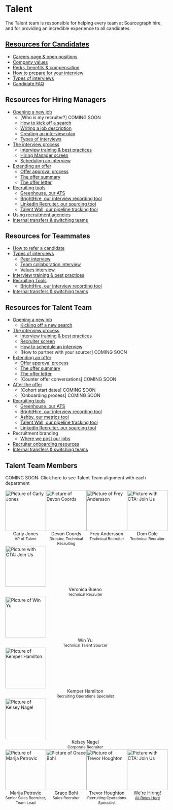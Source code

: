 # Talent

The Talent team is responsible for helping every team at Sourcegraph hire, and for providing an incredible experience to all candidates.

## [Resources for Candidates](./resources_for_candidates.md)

- [Careers page & open positions](./resources_for_candidates.md#how-to-apply)
- [Company values](./resources_for_candidates.md#our-company-values)
- [Perks, benefits & compensation](./resources_for_candidates.md#benefits-and-perks)
- [How to prepare for your interview](./resources_for_candidates.md)
- [Types of interviews](./types_of_interviews.md)
- [Candidate FAQ](./resources_for_candidates.md#candidate-faq)

## Resources for Hiring Managers

- [Opening a new job](./opening_a_new_job.md)
  - [Who is my recruiter?] COMING SOON
  - [How to kick off a search](https://docs.google.com/forms/d/e/1FAIpQLSdYwWlI_4bKKSkhWq4FrLNE2MPEhRtiq91GtEC6RuFAt-mgfA/viewform?usp=sf_link)
  - [Writing a job description](./opening_a_new_job.md)
  - [Creating an interview plan](./opening_a_new_job.md)
  - [Types of interviews](./types_of_interviews.md)
- [The interview process](./interview_process.md)
  - [Interview training & best practices](./interview_training.md)
  - [Hiring Manager screen](./types_of_interviews.md#hiring-manager-screen)
  - [Scheduling an interview](./interview_process.md)
- [Extending an offer](./extending_an_offer.md)
  - [Offer approval process](./extending_an_offer.md)
  - [The offer summary](./extending_an_offer.md)
  - [The offer letter](./extending_an_offer.md)
- [Recruiting tools](./hiring/index.md#recruiting-tools)
  - [Greenhouse, our ATS](./hiring/guide_to_using_greenhouse.md)
  - [BrightHire, our interview recording tool](./hiring/guide_to_using_brighthire.md#guide-to-using-brighthire)
  - [LinkedIn Recruiter, our sourcing tool](./hiring/linkedin.md)
  - [Talent Wall, our pipeline tracking tool](./hiring/guide_to_using_talentwall.md#guide-to-using-talentwall)
- [Using recruitment agencies](./hiring/index.md)
- [Internal transfers & switching teams](../people-ops/switching-teams.md#switching-teams)

## Resources for Teammates

- [How to refer a candidate](./hiring/index.md#making-a-referral)
- [Types of interviews](./types_of_interviews.md)
  - [Peer interview](./types_of_interviews.md#peer-interview)
  - [Team collaboration interview](./types_of_interviews.md#team-collaboration-interview)
  - [Values interview](./hiring/evaluating_values.md)
- [Interview training & best practices](./interview_training.md)
- [Recruiting Tools](./hiring/index.md#recruiting-tools)
  - [BrightHire, our interview recording tool](./hiring/guide_to_using_brighthire.md#guide-to-using-brighthire)
- [Internal transfers & switching teams](../people-ops/switching-teams.md#switching-teams)

## Resources for Talent Team

- [Opening a new job](./opening_a_new_job.md)
  - [Kicking off a new search](./resources_for_recruiters.md)
- [The interview process](./interview_process.md)
  - [Interview training & best practices](./interview_training.md)
  - [Recruiter screen](./types_of_interviews.md#recruiter-screen)
  - [How to schedule an interview](./resources_for_recruiting_operations.md#how-to-schedule-an-interview)
  - [How to partner with your sourcer] COMING SOON
- [Extending an offer](./extending_an_offer.md)
  - [Offer approval process](./extending_an_offer.md)
  - [The offer summary](./extending_an_offer.md)
  - [The offer letter](./extending_an_offer.md)
  - [Counter offer conversations] COMING SOON
- [After the offer](./after_the_offer.md)
  - [Cohort start dates] COMING SOON
  - [Onboarding process] COMING SOON
- [Recruiting tools](./hiring/index.md#recruiting-tools)
  - [Greenhouse, our ATS](./hiring/guide_to_using_greenhouse.md)
  - [BrightHire, our interview recording tool](./hiring/guide_to_using_brighthire.md#guide-to-using-brighthire)
  - [Ashby, our metrics tool](https://app.ashbyhq.com/access)
  - [Talent Wall, our pipeline tracking tool](./hiring/guide_to_using_talentwall.md#guide-to-using-talentwall)
  - [LinkedIn Recruiter, our sourcing tool](./hiring/linkedin.md)
- Recruitment branding
  - [Where we post our jobs](./hiring/job_boards.md)
- [Recruiter onboarding resources](./recruiter_onboarding.md)
- [Internal transfers & switching teams](../people-ops/switching-teams.md#switching-teams)

## Talent Team Members

COMING SOON: Click here to see Talent Team alignment with each department

<section>
  <div class="row" style="display:flex;">
    <div class="col" style="flex: 1;">
      <div>
        <div>
          <a href="../../../company/team/index.md#carly-jones-sheher" target="_blank" rel="noopener">
            <img src="https://storage.googleapis.com/sourcegraph-assets/handbook/Talent%20Team/Carly-Bitmoji.png" alt="Picture of Carly Jones" style="background: transparent; width:128px;"/>
          </a>
        </div>
        <div style="text-align: center;">Carly Jones</div>
        <div style="text-align: center; font-size: 12px;">VP of Talent</div>
      </div>
    </div>
    <div class="col" style="flex: 1;">
      <div>
        <div>
          <a href="../../../company/team/index.md#devon-coords-sheher" target="_blank" rel="noopener">
            <img src="https://storage.googleapis.com/sourcegraph-assets/handbook/Talent%20Team/Devon-Bitmoji.jpg" alt="Picture of Devon Coords" style="background: transparent; width:128px;"/>
          </a>
        </div>
        <div style="text-align: center;">Devon Coords</div>
        <div style="text-align: center; font-size: 12px;">Director, Technical Recruiting</div>
      </div>
    </div>
    <div class="col" style="flex: 1;">
      <div>
        <div>
          <a href="../../../company/team/index.md#frey-andersson" target="_blank" rel="noopener">
            <img src="https://storage.googleapis.com/sourcegraph-assets/handbook/extensibility/join-us-vermillion.png" alt="Picture of Frey Andersson" style="background: transparent; width:128px;"/>
          </a>
        </div>
        <div style="text-align: center;">Frey Andersson</div>
        <div style="text-align: center; font-size: 12px;">Technical Recruiter</div>
        </div>
    </div>
    <div class="col" style="flex: 1;">
      <div>
        <div>
          <a href="../../../company/team#dominique-dom-cole" target="_blank" rel="noopener">
            <img src="https://storage.googleapis.com/sourcegraph-assets/handbook/extensibility/join-us-vermillion.png" alt="Picture with CTA: Join Us" style="background: transparent; width:128px;"/>
          </a>
        </div>
        <div style="text-align: center;">Dom Cole</div>
        <div style="text-align: center; font-size: 12px;">Technical Recruiter</div></div>
      </div>
    </div>
    <div class="col" style="flex: 1;">
      <div>
        <div>
          <a href="https://boards.greenhouse.io/sourcegraph91" target="_blank" rel="noopener">
            <img src="https://storage.googleapis.com/sourcegraph-assets/handbook/extensibility/join-us-vermillion.png" alt="Picture with CTA: Join Us" style="background: transparent; width:128px;"/>
          </a>
        </div>
        <div style="text-align: center;">Veronica Bueno</div>
        <div style="text-align: center; font-size: 12px;">Technical Recruiter</div></div></div>
      </div>
    </div>
    <div class="col" style="flex: 1;">
      <div>
        <div>
          <a href="../../../company/team/index.md#win-yu-hehis" target="_blank" rel="noopener">
            <img src="https://storage.googleapis.com/sourcegraph-assets/handbook/extensibility/join-us-vermillion.png" alt="Picture of Win Yu" style="background: transparent; width:128px;"/>
          </a>
        </div>
        <div style="text-align: center;">Win Yu</div>
        <div style="text-align: center; font-size: 12px;">Technical Talent Sourcer</div>
      </div>
    </div>
    <div class="col" style="flex: 1;">
      <div>
        <div>
          <a href="../../../company/team/index.md#kemper-hamilton-sheher" target="_blank" rel="noopener">
            <img src="https://storage.googleapis.com/sourcegraph-assets/handbook/extensibility/join-us-vermillion.png" alt="Picture of Kemper Hamilton" style="background: transparent; width:128px;"/>
          </a>
        </div>
        <div style="text-align: center;">Kemper Hamilton</div>
        <div style="text-align: center; font-size: 12px;">Recruiting Operations Specialist</div>
      </div>
    </div>
    <div class="col" style="flex: 1;">
      <div>
        <div>
          <a href="../../../company/team/index.md#kelsey-nagel-sheher" target="_blank" rel="noopener">
            <img src="https://storage.googleapis.com/sourcegraph-assets/handbook/Talent%20Team/Kelsey-%20Bitmoji.jpg" alt="Picture of Kelsey Nagel" style="background: transparent; width:128px;"/>
          </a>
        </div>
        <div style="text-align: center;">Kelsey Nagel</div>
        <div style="text-align: center; font-size: 12px;">Corporate Recruiter</div>
    </div>
  </div>
  <div class="row" style="display:flex;">
    <div class="col" style="flex: 1;">
      <div>
        <div>
          <a href="../../../company/team/index.md#marija-petrovic-sheher" target="_blank" rel="noopener">
            <img src="https://storage.googleapis.com/sourcegraph-assets/handbook/Talent%20Team/Marija-Bitmoji.png" alt="Picture of Marija Petrovic" style="background: transparent; width:128px;"/>
          </a>
        </div>
        <div style="text-align: center;">Marija Petrovic</div>
        <div style="text-align: center; font-size: 12px;">Senior Sales Recruiter, Team Lead</div>
      </div>
    </div>
    <div class="col" style="flex: 1;">
      <div>
        <div>
          <a href="../../../company/team/index.md#grace-bohl-sheher" target="_blank" rel="noopener">
            <img src="https://storage.googleapis.com/sourcegraph-assets/handbook/Talent%20Team/Grace-%20Bitmoji.jpg" alt="Picture of Grace Bohl" style="background: transparent; width:128px;"/>
          </a>
        </div>
        <div style="text-align: center;">Grace Bohl</div>
        <div style="text-align: center; font-size: 12px;">Sales Recruiter</div>
      </div>
    </div>
    <div class="col" style="flex: 1;">
      <div>
        <div>
          <a href="../../../company/team/index.md#trevor-houghton-hehim" target="_blank" rel="noopener">
            <img src="https://storage.googleapis.com/sourcegraph-assets/handbook/Talent%20Team/Trevor-%20Bitmoji.jpg" alt="Picture of Trevor Houghton" style="background: transparent; width:128px;"/>
          </a>
        </div>
        <div style="text-align: center;">Trevor Houghton</div>
        <div style="text-align: center; font-size: 12px;">Recruiting Operations Specialist</div>
      </div>
    </div>
    <div class="col" style="flex: 1;">
      <div>
        <div>
          <a href="https://boards.greenhouse.io/sourcegraph91" target="_blank" rel="noopener">
            <img src="https://storage.googleapis.com/sourcegraph-assets/handbook/extensibility/join-us-vermillion.png" alt="Picture with CTA: Join Us" style="background: transparent; width:128px;"/>
          </a>
        </div>
        <div style="text-align: center;"><a href="https://boards.greenhouse.io/sourcegraph91" target="_blank" rel="noopener">We're Hiring!</a></div>
        <div style="text-align: center; font-size: 12px;"><a href="https://boards.greenhouse.io/sourcegraph91" target="_blank" rel="noopener">All Roles Here</a></div>
      </div>
    </div>
  </div>
</section>
